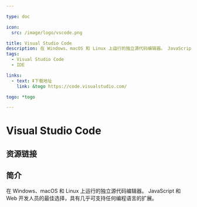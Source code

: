 ```yaml
---

type: doc

icon:
  src: /image/logo/vscode.png

title: Visual Studio Code
description: 在 Windows、macOS 和 Linux 上运行的独立源代码编辑器。 JavaScript 和 Web 开发人员的最佳选择，具有几乎可支持任何编程语言的扩展。
tags:
  - Visual Studio Code
  - IDE

links:
  - text: ⏬下载地址
    link: &togo https://code.visualstudio.com/

togo: *togo

---
```


<ShowLogo />

# Visual Studio Code

<ShowTags />

<ShowBreadcrumb />

## 资源链接

<ShowLinks />

## 简介

在 Windows、macOS 和 Linux 上运行的独立源代码编辑器。 JavaScript 和 Web 开发人员的最佳选择，具有几乎可支持任何编程语言的扩展。
